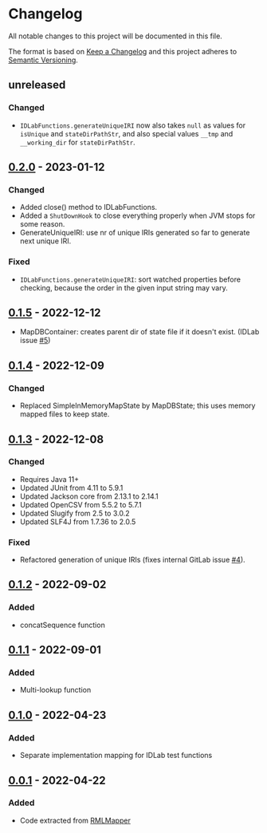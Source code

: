 # Changelog

All notable changes to this project will be documented in this file.

The format is based on [Keep a Changelog](https://keepachangelog.com/en/1.0.0/)
and this project adheres to [Semantic Versioning](https://semver.org/spec/v2.0.0.html).

## unreleased

### Changed
- `IDLabFunctions.generateUniqueIRI` now also takes `null` as values for `isUnique` and 
`stateDirPathStr`, and also special values `__tmp` and `__working_dir` for `stateDirPathStr`. 

## [0.2.0] - 2023-01-12

### Changed
- Added close() method to IDLabFunctions.
- Added a `ShutDownHook` to close everything properly when JVM stops for some reason.
- GenerateUniqueIRI: use nr of unique IRIs generated so far to generate next unique IRI.

### Fixed
- `IDLabFunctions.generateUniqueIRI`: sort watched properties before checking, because the order in the given input string may vary.

## [0.1.5] - 2022-12-12
- MapDBContainer: creates parent dir of state file if it doesn't exist. (IDLab issue [#5](https://gitlab.ilabt.imec.be/KNoWS/fno/lib/idlab-functions-java/-/issues/5))

## [0.1.4] - 2022-12-09

### Changed
- Replaced SimpleInMemoryMapState by MapDBState; this uses memory mapped files to keep state.

## [0.1.3] - 2022-12-08

### Changed
- Requires Java 11+ 
- Updated JUnit from 4.11 to 5.9.1
- Updated Jackson core from 2.13.1 to 2.14.1
- Updated OpenCSV from 5.5.2 to 5.7.1
- Updated Slugify from 2.5 to 3.0.2
- Updated SLF4J from 1.7.36 to 2.0.5

### Fixed
- Refactored generation of unique IRIs (fixes internal GitLab issue [#4](https://gitlab.ilabt.imec.be/KNoWS/fno/lib/idlab-functions-java/-/issues/4)).

## [0.1.2] - 2022-09-02

### Added
- concatSequence function

## [0.1.1] - 2022-09-01

### Added
- Multi-lookup function

## [0.1.0] - 2022-04-23

### Added

- Separate implementation mapping for IDLab test functions

## [0.0.1] - 2022-04-22

### Added

- Code extracted from [RMLMapper](https://github.com/RMLio/rmlmapper-java)

[0.2.0]: https://github.com/FnOio/idlab-functions-java/compare/v0.1.5...v0.2.0
[0.1.5]: https://github.com/FnOio/idlab-functions-java/compare/v0.1.4...v0.1.5
[0.1.4]: https://github.com/FnOio/idlab-functions-java/compare/v0.1.3...v0.1.4
[0.1.3]: https://github.com/FnOio/idlab-functions-java/compare/v0.1.2...v0.1.3
[0.1.2]: https://github.com/FnOio/idlab-functions-java/compare/v0.1.1...v0.1.2
[0.1.1]: https://github.com/FnOio/idlab-functions-java/compare/v0.1.0...v0.1.1
[0.1.0]: https://github.com/FnOio/idlab-functions-java/compare/v0.0.1...v0.1.0
[0.0.1]: https://github.com/FnOio/idlab-functions-java/releases
